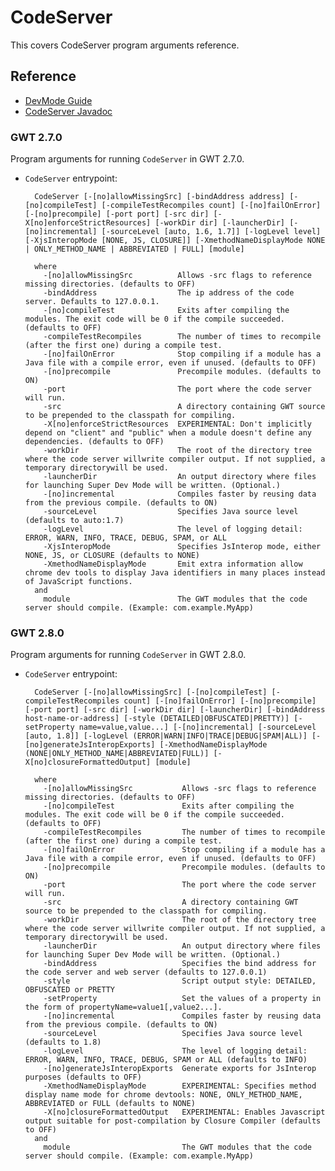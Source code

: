 # CodeServer
This covers CodeServer program arguments reference.

## Reference

* [DevMode Guide](http://www.gwtproject.org/doc/latest/DevGuideCompilingAndDebugging.html)
* [CodeServer Javadoc](http://docs.sencha.com/gxt/4.x/javadoc/gwt-2.8.0/gwt-dev-2.8.0/index.html?com/google/gwt/dev/codeserver/CodeServer.html)

### GWT 2.7.0
Program arguments for running `CodeServer` in GWT 2.7.0.

* `CodeServer` entrypoint:

		CodeServer [-[no]allowMissingSrc] [-bindAddress address] [-[no]compileTest] [-compileTestRecompiles count] [-[no]failOnError] [-[no]precompile] [-port port] [-src dir] [-X[no]enforceStrictResources] [-workDir dir] [-launcherDir] [-[no]incremental] [-sourceLevel [auto, 1.6, 1.7]] [-logLevel level] [-XjsInteropMode [NONE, JS, CLOSURE]] [-XmethodNameDisplayMode NONE | ONLY_METHOD_NAME | ABBREVIATED | FULL] [module]
		
		where 
		  -[no]allowMissingSrc          Allows -src flags to reference missing directories. (defaults to OFF)
		  -bindAddress                  The ip address of the code server. Defaults to 127.0.0.1.
		  -[no]compileTest              Exits after compiling the modules. The exit code will be 0 if the compile succeeded. (defaults to OFF)
		  -compileTestRecompiles        The number of times to recompile (after the first one) during a compile test.
		  -[no]failOnError              Stop compiling if a module has a Java file with a compile error, even if unused. (defaults to OFF)
		  -[no]precompile               Precompile modules. (defaults to ON)
		  -port                         The port where the code server will run.
		  -src                          A directory containing GWT source to be prepended to the classpath for compiling.
		  -X[no]enforceStrictResources  EXPERIMENTAL: Don't implicitly depend on "client" and "public" when a module doesn't define any dependencies. (defaults to OFF)
		  -workDir                      The root of the directory tree where the code server willwrite compiler output. If not supplied, a temporary directorywill be used.
		  -launcherDir                  An output directory where files for launching Super Dev Mode will be written. (Optional.)
		  -[no]incremental              Compiles faster by reusing data from the previous compile. (defaults to ON)
		  -sourceLevel                  Specifies Java source level (defaults to auto:1.7)
		  -logLevel                     The level of logging detail: ERROR, WARN, INFO, TRACE, DEBUG, SPAM, or ALL
		  -XjsInteropMode               Specifies JsInterop mode, either NONE, JS, or CLOSURE (defaults to NONE)
		  -XmethodNameDisplayMode       Emit extra information allow chrome dev tools to display Java identifiers in many places instead of JavaScript functions.
		and 
		  module                        The GWT modules that the code server should compile. (Example: com.example.MyApp)


		
### GWT 2.8.0
Program arguments for running `CodeServer` in GWT 2.8.0.

* `CodeServer` entrypoint:
		
		CodeServer [-[no]allowMissingSrc] [-[no]compileTest] [-compileTestRecompiles count] [-[no]failOnError] [-[no]precompile] [-port port] [-src dir] [-workDir dir] [-launcherDir] [-bindAddress host-name-or-address] [-style (DETAILED|OBFUSCATED|PRETTY)] [-setProperty name=value,value...] [-[no]incremental] [-sourceLevel [auto, 1.8]] [-logLevel (ERROR|WARN|INFO|TRACE|DEBUG|SPAM|ALL)] [-[no]generateJsInteropExports] [-XmethodNameDisplayMode (NONE|ONLY_METHOD_NAME|ABBREVIATED|FULL)] [-X[no]closureFormattedOutput] [module]
		
		where 
		  -[no]allowMissingSrc           Allows -src flags to reference missing directories. (defaults to OFF)
		  -[no]compileTest               Exits after compiling the modules. The exit code will be 0 if the compile succeeded. (defaults to OFF)
		  -compileTestRecompiles         The number of times to recompile (after the first one) during a compile test.
		  -[no]failOnError               Stop compiling if a module has a Java file with a compile error, even if unused. (defaults to OFF)
		  -[no]precompile                Precompile modules. (defaults to ON)
		  -port                          The port where the code server will run.
		  -src                           A directory containing GWT source to be prepended to the classpath for compiling.
		  -workDir                       The root of the directory tree where the code server willwrite compiler output. If not supplied, a temporary directorywill be used.
		  -launcherDir                   An output directory where files for launching Super Dev Mode will be written. (Optional.)
		  -bindAddress                   Specifies the bind address for the code server and web server (defaults to 127.0.0.1)
		  -style                         Script output style: DETAILED, OBFUSCATED or PRETTY
		  -setProperty                   Set the values of a property in the form of propertyName=value1[,value2...].
		  -[no]incremental               Compiles faster by reusing data from the previous compile. (defaults to ON)
		  -sourceLevel                   Specifies Java source level (defaults to 1.8)
		  -logLevel                      The level of logging detail: ERROR, WARN, INFO, TRACE, DEBUG, SPAM or ALL (defaults to INFO)
		  -[no]generateJsInteropExports  Generate exports for JsInterop purposes (defaults to OFF)
		  -XmethodNameDisplayMode        EXPERIMENTAL: Specifies method display name mode for chrome devtools: NONE, ONLY_METHOD_NAME, ABBREVIATED or FULL (defaults to NONE)
		  -X[no]closureFormattedOutput   EXPERIMENTAL: Enables Javascript output suitable for post-compilation by Closure Compiler (defaults to OFF)
		and 
		  module                         The GWT modules that the code server should compile. (Example: com.example.MyApp)
